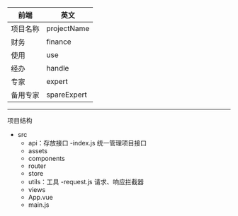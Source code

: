 |   前端   |  英文  |
|   ----   | ----  |
|  项目名称 | projectName |
| 财务   | finance |
| 使用 | use |
| 经办 | handle |
| 专家 | expert |
| 备用专家 | spareExpert |

---------

项目结构
- src
    - api：存放接口
        -index.js 统一管理项目接口
    - assets
    - components
    - router
    - store
    - utils：工具
        -request.js 请求、响应拦截器
    - views
    - App.vue
    - main.js
        

